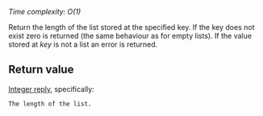 

_Time complexity: O(1)_

Return the length of the list stored at the specified key. If the
key does not exist zero is returned (the same behaviour as for
empty lists). If the value stored at _key_ is not a list an error is returned.

## Return value

[Integer reply][1], specifically:

`The length of the list.`



[1]: /p/redis/wiki/ReplyTypes
